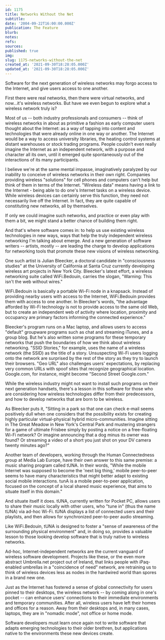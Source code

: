 ```yaml
---
id: 1175
title: Networks Without the Net
subtitle: 
date: '2004-09-22T16:00:00.000Z'
publication: The Feature
blurb: 
notes: 
refs: 
sources: 
published: true
img: 
slug: 1175-networks-without-the-net
created_at: '2021-09-30T18:28:05.000Z'
updated_at: '2021-09-30T18:28:05.000Z'
---
```

Software for the next generation of wireless networks may forgo access to the Internet, and give users access to one another.


First there were real networks, then there were virtual networks, and now...it's wireless networks. But have we even begun to explore what a wireless network truly is?

Most of us -- both industry professionals and consumers -- think of wireless networks in about as primitive a fashion as early computer users thought about the Internet: as a way of tapping into content and technologies that were already online in one way or another. The Internet would be a way to access university libraries, the heating control systems at distant warehouses or stock trading programs. People couldn't even really imagine the Internet as an independent network, with a purpose and character all its own, until it emerged quite spontaneously out of the interactions of its many participants.

I believe we're at the same mental impasse, imaginatively paralyzed by our inability to conceive of wireless networks in their own right. Companies providing wireless "solutions" for cell phones and computers can't help but think of them in terms of the Internet. "Wireless data" means having a link to the Internet - being able to do one's Internet tasks on a wireless device. While wireless devices can certainly serve this function, they need not necessarily live off the Internet. In fact, they are quite capable of constituting new networks, all by themselves.

If only we could imagine such networks, and practice or even play with them a bit, we might stand a better chance of building them right.

And that's where software comes in: to help us use existing wireless technologies in new ways, ways that help the truly independent wireless networking I'm talking about emerge. And a new generation of software writers -- artists, mostly -- are leading the charge to develop applications for networking tools that promote these new visions of wireless networking.

One such artist is Julian Bleecker, a doctoral candidate in "consciousness studies" at the University of California at Santa Cruz currently developing wireless art projects in New York City. Bleecker's latest effort, a wireless networking suite called WiFi.Bedouin, carries the slogan, "Warning: This isn't the web without wires."

WiFi.Bedouin is basically a portable Wi-Fi node in a knapsack. Instead of providing nearby users with access to the Internet, WiFi.Bedouin provides them with access to one another. In Bleecker's words, "the advantage afforded by Wi-Fi technology is not to provide access to the same old Web, but to create an independent web of activity where location, proximity and occupancy are primary factors informing the connected experience."

Bleecker's program runs on a Mac laptop, and allows users to access "default" groupware programs such as chat and streaming iTunes, and a group blog. But he's also written some programs for these temporary networks that push the boundaries of how we think about wireless networking. "SSID Stories," for example, uses the name of a wireless network (the SSID) as the title of a story. Unsuspecting Wi-Fi users logging onto the network are surprised by the rest of the story as they try to launch their browsers. "Geo URL" also challenges users' expectations, by replacing very common URLs with spoof sites that recognize geographical location. Google.com, for instance, might become "Second Street Google.com."

While the wireless industry might not want to install such programs on their next generation handsets, there's a lesson in this software for those who are considering how wireless technologies differ from their predecessors, and how to develop networks that are born to be wireless.

As Bleecker puts it, "Sitting in a park so that one can check e-mail seems positively dull when one considers that the possibility exists for creating highly particular virtual-physical hybrid micro-communities. Imagine sitting in The Great Meadow in New York's Central Park and mustering strangers for a game of ultimate Frisbee simply by posting a notice on a free-floating Wi-Fi network? Or imagine announcing that a dog minus its owner was found? Or streaming a video of a short you just shot on your DV camera twenty minutes ago?"

Another team of developers, working through the Human Connectedness group at Media Lab Europe, have their own answer to this same premise: a music sharing program called tUNA. In
their words, "While the mobile Internet was supposed to become the 'next big thing,' mobile peer-to-peer seems to have many characteristics that might better adapt to existing social mobile interactions. tunA is a mobile peer-to-peer application, focused on the concept of a local shared music experience, that aims to situate itself in this domain."

And situate itself it does. tUNA, currently written for Pocket PC, allows users to share their music locally with other users, who "tune in" (thus the name tUNA) via ad-hoc Wi-Fi. tUNA displays a list of connected users and their playlists, and then allows for synchronized peer-to-peer audio streaming.

Like WiFi.Bedouin, tUNA is designed to foster a "sense of awareness of the surrounding physical environment" and, in doing so, provides a valuable lesson to those looking develop software that is truly native to wireless networks.

Ad-hoc, Internet-independent networks are the current vanguard of wireless software development. Projects like these, or the even more abstract Umbrella.net project out of Ireland, that links people with iPaq-enabled umbrellas in a "coincidence of need" network, are retraining us to think of wireless devices less as nodes in the hardwired world than spores in a brand new one.

Just as the Internet has fostered a sense of global connectivity for users pinned to their desktops, the wireless network -- by coming along in one's pocket -- can enhance users' connections to their immediate environments and temporary communities. After all, wireless users have left their homes and offices for a reason. Away from their desktops and, in many cases, laptops, they are in "nomadic mode", not office or home mode.

Software developers must learn once again not to write software that adapts emerging technologies to their older brethren, but applications native to the environments these new devices create.
